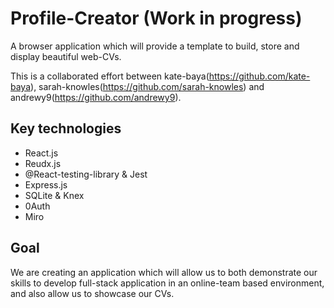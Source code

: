 # Profile-Creator (Work in progress)
A browser application which will provide a template to build, store and display beautiful web-CVs.

This is a collaborated effort between kate-baya(https://github.com/kate-baya), sarah-knowles(https://github.com/sarah-knowles) and andrewy9(https://github.com/andrewy9).

## Key technologies
* React.js
* Reudx.js
* @React-testing-library & Jest
* Express.js
* SQLite & Knex 
* 0Auth
* Miro 

## Goal
We are creating an application which will allow us to both demonstrate our skills to develop full-stack application in an online-team based environment, and also allow us to showcase our CVs.
